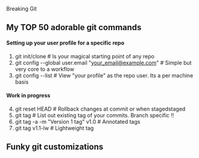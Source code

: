 Breaking Git 

## My TOP 50 adorable git commands
#### Setting up your user profile for a specific repo  
1. git init/clone # Is your magical starting point of any repo
2. git config --global user.email "your_email@example.com" # Simple but very core to a workflow
3. git config --list  # View "your profile" as the repo user. Its a per machine basis

#### Work in progress 
4. git reset HEAD <file-name> # Rollback changes at commit or when stagedstaged 
5. git tag 		      # List out existing tag of your commits. Branch specific !!
6. git tag -a -m "Version 1 tag" v1.0	# Annotated tags 
7. git tag v1.1-lw	      # Lightweight tag 
## Funky git customizations  
